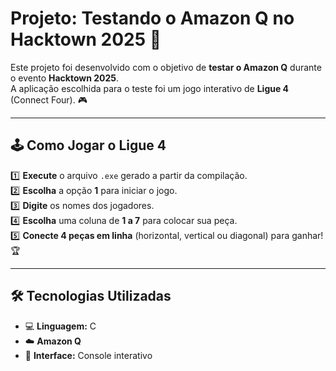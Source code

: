 # Projeto: Testando o **Amazon Q** no Hacktown 2025 🚀

Este projeto foi desenvolvido com o objetivo de **testar o Amazon Q** durante o evento **Hacktown 2025**.  
A aplicação escolhida para o teste foi um jogo interativo de **Ligue 4** (Connect Four). 🎮

---

## 🕹️ Como Jogar o Ligue 4

1️⃣ **Execute** o arquivo `.exe` gerado a partir da compilação.  
2️⃣ **Escolha** a opção **1** para iniciar o jogo.  
3️⃣ **Digite** os nomes dos jogadores.  
4️⃣ **Escolha** uma coluna de **1 a 7** para colocar sua peça.  
5️⃣ **Conecte 4 peças em linha** (horizontal, vertical ou diagonal) para ganhar! 🏆  

---

## 🛠️ Tecnologias Utilizadas
- 💻 **Linguagem:** C 
- ☁️ **Amazon Q**  
- 🎨 **Interface:** Console interativo  
